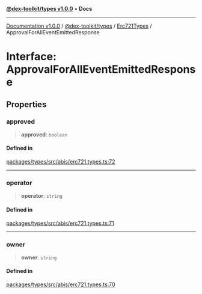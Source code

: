 [**@dex-toolkit/types v1.0.0**](../../../README.md) • **Docs**

***

[Documentation v1.0.0](../../../../../packages.md) / [@dex-toolkit/types](../../../README.md) / [Erc721Types](../README.md) / ApprovalForAllEventEmittedResponse

# Interface: ApprovalForAllEventEmittedResponse

## Properties

### approved

> **approved**: `boolean`

#### Defined in

[packages/types/src/abis/erc721.types.ts:72](https://github.com/niZmosis/dex-toolkit/blob/3d8b41b44787b30fbea5de3ab4737662ffb61bc8/packages/types/src/abis/erc721.types.ts#L72)

***

### operator

> **operator**: `string`

#### Defined in

[packages/types/src/abis/erc721.types.ts:71](https://github.com/niZmosis/dex-toolkit/blob/3d8b41b44787b30fbea5de3ab4737662ffb61bc8/packages/types/src/abis/erc721.types.ts#L71)

***

### owner

> **owner**: `string`

#### Defined in

[packages/types/src/abis/erc721.types.ts:70](https://github.com/niZmosis/dex-toolkit/blob/3d8b41b44787b30fbea5de3ab4737662ffb61bc8/packages/types/src/abis/erc721.types.ts#L70)
